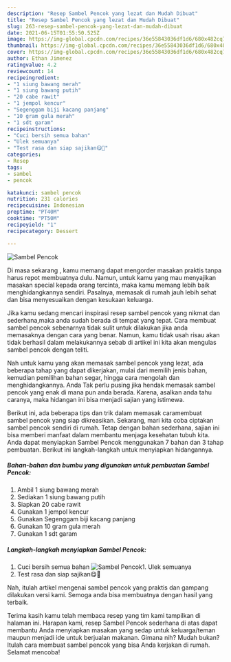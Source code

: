 ```yaml
---
description: "Resep Sambel Pencok yang lezat dan Mudah Dibuat"
title: "Resep Sambel Pencok yang lezat dan Mudah Dibuat"
slug: 263-resep-sambel-pencok-yang-lezat-dan-mudah-dibuat
date: 2021-06-15T01:55:50.525Z
image: https://img-global.cpcdn.com/recipes/36e55843036df1d6/680x482cq70/sambel-pencok-foto-resep-utama.jpg
thumbnail: https://img-global.cpcdn.com/recipes/36e55843036df1d6/680x482cq70/sambel-pencok-foto-resep-utama.jpg
cover: https://img-global.cpcdn.com/recipes/36e55843036df1d6/680x482cq70/sambel-pencok-foto-resep-utama.jpg
author: Ethan Jimenez
ratingvalue: 4.2
reviewcount: 14
recipeingredient:
- "1 siung bawang merah"
- "1 siung bawang putih"
- "20 cabe rawit"
- "1 jempol kencur"
- "Segenggam biji kacang panjang"
- "10 gram gula merah"
- "1 sdt garam"
recipeinstructions:
- "Cuci bersih semua bahan"
- "Ulek semuanya"
- "Test rasa dan siap sajikan😋🙏"
categories:
- Resep
tags:
- sambel
- pencok

katakunci: sambel pencok 
nutrition: 231 calories
recipecuisine: Indonesian
preptime: "PT40M"
cooktime: "PT50M"
recipeyield: "1"
recipecategory: Dessert

---
```



![Sambel Pencok](https://img-global.cpcdn.com/recipes/36e55843036df1d6/680x482cq70/sambel-pencok-foto-resep-utama.jpg)

Di masa  sekarang , kamu memang dapat mengorder masakan praktis tanpa harus repot membuatnya dulu. Namun, untuk kamu yang mau menyajikan masakan special kepada orang tercinta, maka kamu memang lebih baik menghidangkannya sendiri. Pasalnya, memasak di rumah jauh lebih sehat dan bisa menyesuaikan dengan kesukaan keluarga.

Jika kamu sedang mencari inspirasi resep sambel pencok yang nikmat dan sederhana,maka anda sudah berada di tempat yang tepat. Cara membuat sambel pencok  sebenarnya tidak sulit untuk dilakukan jika anda memasaknya dengan cara yang benar. Namun, kamu tidak usah risau akan tidak berhasil dalam melakukannya 
sebab di artikel ini kita akan mengulas sambel pencok dengan teliti.  



Nah untuk kamu yang akan memasak sambel pencok yang lezat, ada beberapa tahap yang dapat dikerjakan, mulai dari memilih jenis bahan, kemudian pemilihan bahan segar, hingga cara mengolah dan menghidangkannya. Anda Tak perlu pusing jika hendak memasak sambel pencok yang enak di mana pun anda berada. Karena, asalkan anda  tahu caranya, maka hidangan ini bisa menjadi sajian yang istimewa.

Berikut ini, ada beberapa tips dan trik dalam memasak caramembuat sambel pencok yang siap dikreasikan. Sekarang, mari kita coba ciptakan sambel pencok sendiri di rumah. Tetap dengan bahan sederhana, sajian ini bisa memberi manfaat dalam membantu menjaga kesehatan tubuh kita. Anda dapat menyiapkan Sambel Pencok menggunakan 7 bahan dan 3 tahap pembuatan. Berikut ini langkah-langkah untuk menyiapkan hidangannya.

<!--inarticleads1-->

##### Bahan-bahan dan bumbu yang digunakan untuk pembuatan Sambel Pencok:

1. Ambil 1 siung bawang merah
1. Sediakan 1 siung bawang putih
1. Siapkan 20 cabe rawit
1. Gunakan 1 jempol kencur
1. Gunakan Segenggam biji kacang panjang
1. Gunakan 10 gram gula merah
1. Gunakan 1 sdt garam




<!--inarticleads2-->

##### Langkah-langkah menyiapkan Sambel Pencok:

1. Cuci bersih semua bahan
<img src="https://img-global.cpcdn.com/steps/2e022b1108304ff4/160x128cq70/sambel-pencok-langkah-memasak-1-foto.jpg" alt="Sambel Pencok">1. Ulek semuanya
1. Test rasa dan siap sajikan😋🙏




Nah, itulah artikel mengenai  sambel pencok  yang praktis dan gampang dilakukan versi kami. Semoga anda bisa membuatnya dengan hasil yang terbaik. 

Terima kasih kamu telah membaca resep yang tim kami tampilkan di halaman ini. Harapan kami, resep  Sambel Pencok sederhana di atas dapat membantu Anda menyiapkan masakan yang sedap untuk keluarga/teman maupun menjadi ide untuk berjualan makanan. Gimana nih? Mudah bukan? Itulah cara membuat sambel pencok yang bisa Anda kerjakan di rumah. Selamat mencoba!


